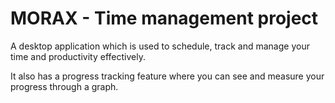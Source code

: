 # MORAX - Time management project

A desktop application which is used to schedule, track and manage your time and productivity effectively.

It also has a progress tracking feature where you can see and measure your progress through a graph.
